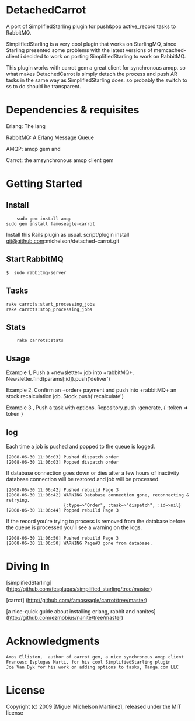 # DetachedCarrot

A port of SimplifiedStarling plugin for push&amp;pop active_record tasks to RabbitMQ.

SimplifiedStarling is a very cool plugin that works on StarlingMQ, since Starling presented some problems with the latest versions of memcached-client i decided to work on porting SimplifiedStarling to work on RabbitMQ.

This plugin works with carrot gem a great client for synchronous amqp. so what makes DetachedCarrot is simply detach the process and push AR tasks in the same way as SimplifiedStarling does. so probably the switch to ss to dc should be transparent.


# Dependencies & requisites

  Erlang: The lang

  RabbitMQ: A Erlang Message Queue

  AMQP: amqp gem and
 
  Carrot: the amsynchronous amqp client gem

# Getting Started

## Install

        sudo gem install amqp
	sudo gem install famoseagle-carrot


Install this Rails plugin as usual.
	script/plugin install git@github.com:michelson/detached-carrot.git
	
## Start RabbitMQ

	$  sudo rabbitmq-server
	
## Tasks

	rake carrots:start_processing_jobs
	rake carrots:stop_processing_jobs
	
## Stats

		rake carrots:stats

## Usage

Example 1, Push a +newsletter+ job into +rabbitMQ+.
	Newsletter.find(params[:id]).push('deliver')
 
Example 2, Confirm an +order+ payment and push into +rabbitMQ+ an stock recalculation job.
	Stock.push('recalculate')
 
Example 3 , Push a task with options.
	Repository.push :generate, { :token => token }
	
## log

Each time a job is pushed and popped to the queue is logged.

	[2008-06-30 11:06:03] Pushed dispatch order
	[2008-06-30 11:06:03] Popped dispatch order

If database connection goes down or dies after a few hours of inactivity 
database connection will be restored and job will be processed.

	[2008-06-30 11:06:42] Pushed rebuild Page 3
	[2008-06-30 11:06:42] WARNING Database connection gone, reconnecting & retrying.
	                      {:type=>"Order", :task=>"dispatch", :id=>nil}
	[2008-06-30 11:06:44] Popped rebuild Page 3

If the record you're trying to process is removed from the database before 
the queue is processed you'll see a warning on the logs.

	[2008-06-30 11:06:50] Pushed rebuild Page 3
	[2008-06-30 11:06:50] WARNING Page#3 gone from database.

# Diving In

[simplifiedStarling] (http://github.com/fesplugas/simplified_starling/tree/master) 

[carrot] (http://github.com/famoseagle/carrot/tree/master)

[a nice-quick guide about installing erlang, rabbit and nanites] (http://github.com/ezmobius/nanite/tree/master)

# Acknowledgments

	Amos Elliston,  author of carrot gem, a nice synchronous amqp client
	Francesc Esplugas Marti, for his cool SimplifiedStarling plugin 
	Joe Van Dyk for his work on adding options to tasks, Tanga.com LLC

# License

Copyright (c) 2009 [Miguel Michelson Martinez], released under the MIT license